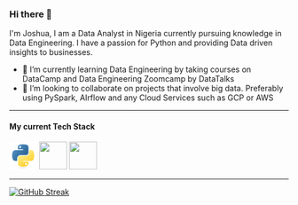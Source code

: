 ### Hi there 👋
I'm Joshua, I am a Data Analyst in Nigeria currently pursuing knowledge in Data Engineering. I have a passion for Python and providing Data driven insights to businesses. 


- 🌱 I’m currently learning Data Engineering by taking courses on DataCamp and Data Engineering Zoomcamp by DataTalks
- 👯 I’m looking to collaborate on projects that involve big data. Preferably using PySpark, AIrflow and any Cloud Services such as GCP or AWS
 
 ---
 #### My current Tech Stack
<img src="https://raw.githubusercontent.com/devicons/devicon/master/icons/python/python-original.svg" height="50" width="50" alt="Python"/> <img src="https://cdn.jsdelivr.net/gh/devicons/devicon/icons/fastapi/fastapi-plain.svg" height="50" width="50"/> <img src="https://cdn.jsdelivr.net/gh/devicons/devicon/icons/postgresql/postgresql-original.svg" height="50" width="50"/>
          
          
          
---
[![GitHub Streak](http://github-readme-streak-stats.herokuapp.com?user=joshuaati&theme=tokyonight)](https://git.io/streak-stats)

<!--
**joshuaati/joshuaati** is a ✨ _special_ ✨ repository because its `README.md` (this file) appears on your GitHub profile.

Here are some ideas to get you started:

- 🔭 I’m currently working on ...
- 🌱 I’m currently learning ...
- 👯 I’m looking to collaborate on ...
- 🤔 I’m looking for help with ...
- 💬 Ask me about ...
- 📫 How to reach me: ...
- 😄 Pronouns: ...
- ⚡ Fun fact: ...
-->
